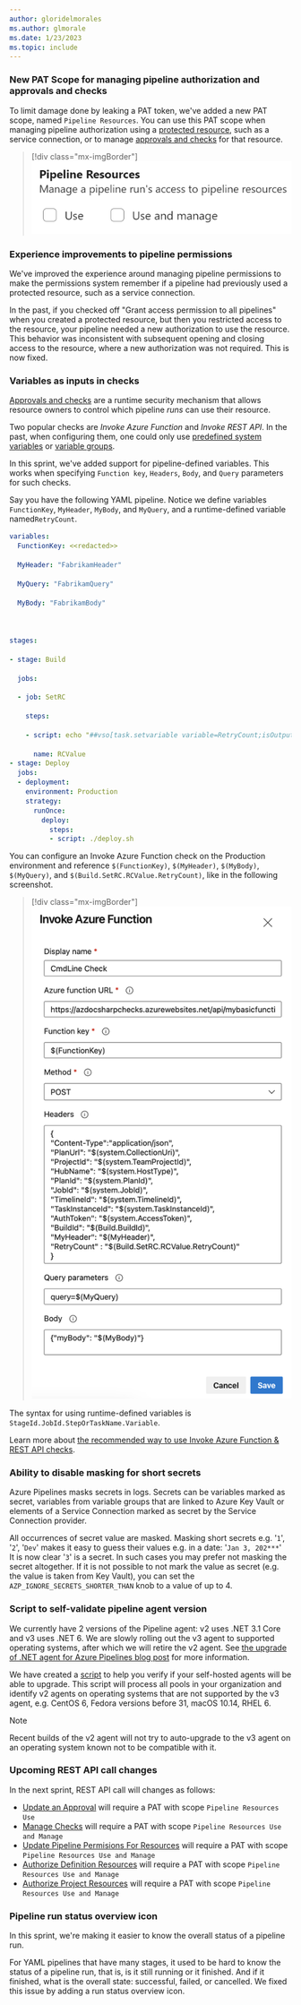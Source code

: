 ```yaml
---
author: gloridelmorales
ms.author: glmorale
ms.date: 1/23/2023
ms.topic: include
---
```

### New PAT Scope for managing pipeline authorization and approvals and checks

To limit damage done by leaking a PAT token, we've added a new PAT scope, named `Pipeline Resources`. You can use this PAT scope when managing pipeline authorization using a [protected resource](https://learn.microsoft.com/azure/devops/pipelines/security/resources?view=azure-devops#protected-resources), such as a service connection, or to manage [approvals and checks](https://learn.microsoft.com/azure/devops/pipelines/process/approvals) for that resource.

> [!div class="mx-imgBorder"]
> ![Pipelines REST API Updates](../../media/215-pipelines-01.png)

### Experience improvements to pipeline permissions

We've improved the experience around managing pipeline permissions to make the permissions system remember if a pipeline had previously used a protected resource, such as a service connection.

In the past, if you checked off "Grant access permission to all pipelines" when you created a protected resource, but then you restricted access to the resource, your pipeline needed a new authorization to use the resource. This behavior was inconsistent with subsequent opening and closing access to the resource, where a new authorization was not required. This is now fixed.
### Variables as inputs in checks

[Approvals and checks](https://learn.microsoft.com/azure/devops/pipelines/process/approvals) are a runtime security mechanism that allows resource owners to control which pipeline _runs_ can use their resource. 

Two popular checks are _Invoke Azure Function_ and _Invoke REST API_. In the past, when configuring them, one could only use [predefined system variables](https://learn.microsoft.com/azure/devops/pipelines/build/variables) or [variable groups](https://learn.microsoft.com/azure/devops/pipelines/library/variable-groups).

In this sprint, we've added support for pipeline-defined variables. This works when specifying `Function key`, `Headers`, `Body`, and `Query` parameters for such checks. 

Say you have the following YAML pipeline. Notice we define variables `FunctionKey`, `MyHeader`, `MyBody`, and `MyQuery`, and a runtime-defined variable named`RetryCount`.

```yaml
variables:
  FunctionKey: <<redacted>>
 
  MyHeader: "FabrikamHeader"
 
  MyQuery: "FabrikamQuery"
 
  MyBody: "FabrikamBody"
 
  
 
stages:
 
- stage: Build
 
  jobs:
 
  - job: SetRC
 
    steps:
 
    - script: echo "##vso[task.setvariable variable=RetryCount;isOutput=true]3"
 
      name: RCValue
- stage: Deploy
  jobs:
  - deployment: 
    environment: Production
    strategy:
      runOnce:
        deploy:
          steps:
          - script: ./deploy.sh
```
You can configure an Invoke Azure Function check on the Production environment and reference `$(FunctionKey)`, `$(MyHeader)`, `$(MyBody)`, `$(MyQuery)`, and `$(Build.SetRC.RCValue.RetryCount)`, like in the following screenshot.

> [!div class="mx-imgBorder"]
> ![Invoke Azure Function](../../media/215-pipelines-02.png)

The syntax for using runtime-defined variables is `StageId.JobId.StepOrTaskName.Variable`.

Learn more about [the recommended way to use Invoke Azure Function & REST API checks](https://learn.microsoft.com/azure/devops/pipelines/process/invoke-checks).
### Ability to disable masking for short secrets

Azure Pipelines masks secrets in logs. Secrets can be variables marked as secret, variables from variable groups that are linked to Azure Key Vault or elements of a Service Connection marked as secret by the Service Connection provider.

All occurrences of secret value are masked. Masking short secrets e.g. '`1`', '`2`', '`Dev`' makes it easy to guess their values e.g. in a date: '`Jan 3, 202***`'   
It is now clear '`3`' is a secret. In such cases you may prefer not masking the secret altogether. If it is not possible to not mark the value as secret (e.g. the value is taken from Key Vault), you can set the `AZP_IGNORE_SECRETS_SHORTER_THAN` knob to a value of up to 4.

### Script to self-validate pipeline agent version

We currently have 2 versions of the Pipeline agent: v2 uses .NET 3.1 Core and v3 uses .NET 6. We are slowly rolling out the v3 agent to supported operating systems, after which we will retire the v2 agent. See [the upgrade of .NET agent for Azure Pipelines blog post](https://aka.ms/azdo-pipeline-agent-version) for more information.

We have created a [script](https://github.com/microsoft/azure-pipelines-agent/tree/master/tools/FindAgentsNotCompatibleWithAgent) to help you verify if your self-hosted agents will be able to upgrade. This script will process all pools in your organization and identify v2 agents on operating systems that are not supported by the v3 agent, e.g. CentOS 6, Fedora versions before 31, macOS 10.14, RHEL 6.

> [!NOTE]
> Recent builds of the v2 agent will not try to auto-upgrade to the v3 agent on an operating system known not to be compatible with it.

### Upcoming REST API call changes

In the next sprint, REST API call will changes as follows:

* [Update an Approval](https://learn.microsoft.com/rest/api/azure/devops/approvalsandchecks/approvals/update) will require a PAT with scope `Pipeline Resources Use` 
* [Manage Checks](https://learn.microsoft.com/rest/api/azure/devops/approvalsandchecks/check-configurations) will require a PAT with scope `Pipeline Resources Use and Manage` 
* [Update Pipeline Permisions For Resources](https://learn.microsoft.com/rest/api/azure/devops/approvalsandchecks/pipeline-permissions/update-pipeline-permisions-for-resources) will require a PAT with scope `Pipeline Resources Use and Manage` 
* [Authorize Definition Resources](https://learn.microsoft.com/rest/api/azure/devops/build/resources/authorize-definition-resources) will require a PAT with scope `Pipeline Resources Use and Manage` 
* [Authorize Project Resources](https://learn.microsoft.com/rest/api/azure/devops/build/authorizedresources/authorize-project-resources) will require a PAT with scope `Pipeline Resources Use and Manage`

### Pipeline run status overview icon

In this sprint, we're making it easier to know the overall status of a pipeline run. 

For YAML pipelines that have many stages, it used to be hard to know the status of a pipeline run, that is, is it still running or it finished. And if it finished, what is the overall state: successful, failed, or cancelled. We fixed this issue by adding a run status overview icon.